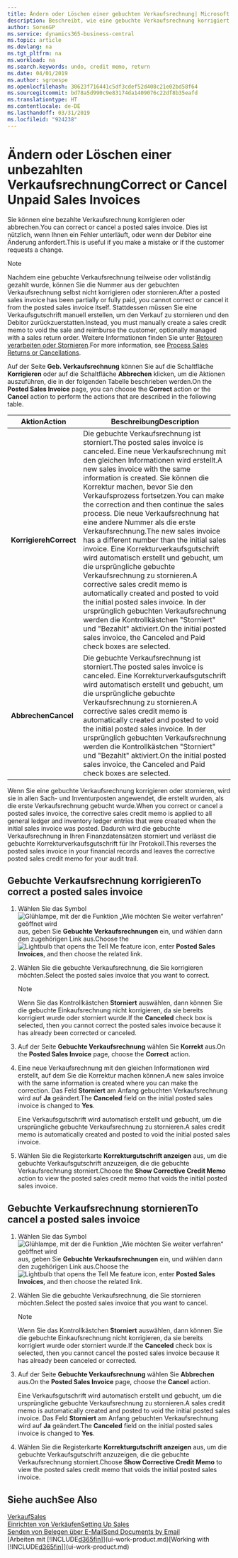 ```yaml
---
title: Ändern oder Löschen einer gebuchten Verkaufsrechnung| Microsoft Docs
description: Beschreibt, wie eine gebuchte Verkaufsrechnung korrigiert, rückgängig gemacht oder eine Gutschrift angewendet wird.
author: SorenGP
ms.service: dynamics365-business-central
ms.topic: article
ms.devlang: na
ms.tgt_pltfrm: na
ms.workload: na
ms.search.keywords: undo, credit memo, return
ms.date: 04/01/2019
ms.author: sgroespe
ms.openlocfilehash: 30623f716441c5df3cdef52d408c21e02bd58f64
ms.sourcegitcommit: bd78a5d990c9e83174da1409076c22df8b35eafd
ms.translationtype: HT
ms.contentlocale: de-DE
ms.lasthandoff: 03/31/2019
ms.locfileid: "924238"
---
```

# <a name="correct-or-cancel-unpaid-sales-invoices"></a><span data-ttu-id="ce4a2-103">Ändern oder Löschen einer unbezahlten Verkaufsrechnung</span><span class="sxs-lookup"><span data-stu-id="ce4a2-103">Correct or Cancel Unpaid Sales Invoices</span></span>
<span data-ttu-id="ce4a2-104">Sie können eine bezahlte Verkaufsrechnung korrigieren oder abbrechen.</span><span class="sxs-lookup"><span data-stu-id="ce4a2-104">You can correct or cancel a posted sales invoice.</span></span> <span data-ttu-id="ce4a2-105">Dies ist nützlich, wenn Ihnen ein Fehler unterläuft, oder wenn der Debitor eine Änderung anfordert.</span><span class="sxs-lookup"><span data-stu-id="ce4a2-105">This is useful if you make a mistake or if the customer requests a change.</span></span>

> [!NOTE]  
>   <span data-ttu-id="ce4a2-106">Nachdem eine gebuchte Verkaufsrechnung teilweise oder vollständig gezahlt wurde, können Sie die Nummer aus der gebuchten Verkaufsrechnung selbst nicht korrigieren oder stornieren.</span><span class="sxs-lookup"><span data-stu-id="ce4a2-106">After a posted sales invoice has been partially or fully paid, you cannot correct or cancel it from the posted sales invoice itself.</span></span> <span data-ttu-id="ce4a2-107">Stattdessen müssen Sie eine Verkaufsgutschrift manuell erstellen, um den Verkauf zu stornieren und den Debitor zurückzuerstatten.</span><span class="sxs-lookup"><span data-stu-id="ce4a2-107">Instead, you must manually create a sales credit memo to void the sale and reimburse the customer, optionally managed with a sales return order.</span></span> <span data-ttu-id="ce4a2-108">Weitere Informationen finden Sie unter [Retouren verarbeiten oder Stornieren](sales-how-process-sales-returns-cancellations.md).</span><span class="sxs-lookup"><span data-stu-id="ce4a2-108">For more information, see [Process Sales Returns or Cancellations](sales-how-process-sales-returns-cancellations.md).</span></span>

<span data-ttu-id="ce4a2-109">Auf der Seite **Geb. Verkaufsrechnung** können Sie auf die Schaltfläche **Korrigieren** oder auf die Schaltfläche **Abbrechen** klicken, um die Aktionen auszuführen, die in der folgenden Tabelle beschrieben werden.</span><span class="sxs-lookup"><span data-stu-id="ce4a2-109">On the **Posted Sales Invoice** page, you can choose the **Correct** action or the **Cancel** action to perform the actions that are described in the following table.</span></span>

| <span data-ttu-id="ce4a2-110">Aktion</span><span class="sxs-lookup"><span data-stu-id="ce4a2-110">Action</span></span> | <span data-ttu-id="ce4a2-111">Beschreibung</span><span class="sxs-lookup"><span data-stu-id="ce4a2-111">Description</span></span> |
| --- | --- |
| <span data-ttu-id="ce4a2-112">**Korrigiereh**</span><span class="sxs-lookup"><span data-stu-id="ce4a2-112">**Correct**</span></span> |<span data-ttu-id="ce4a2-113">Die gebuchte Verkaufsrechnung ist storniert.</span><span class="sxs-lookup"><span data-stu-id="ce4a2-113">The posted sales invoice is canceled.</span></span> <span data-ttu-id="ce4a2-114">Eine neue Verkaufsrechnung mit den gleichen Informationen wird erstellt.</span><span class="sxs-lookup"><span data-stu-id="ce4a2-114">A new sales invoice with the same information is created.</span></span> <span data-ttu-id="ce4a2-115">Sie können die Korrektur machen, bevor Sie den Verkaufsprozess fortsetzen.</span><span class="sxs-lookup"><span data-stu-id="ce4a2-115">You can make the correction and then continue the sales process.</span></span> <span data-ttu-id="ce4a2-116">Die neue Verkaufsrechnung hat eine andere Nummer als die erste Verkaufsrechnung.</span><span class="sxs-lookup"><span data-stu-id="ce4a2-116">The new sales invoice has a different number than the initial sales invoice.</span></span> <span data-ttu-id="ce4a2-117">Eine Korrekturverkaufsgutschrift wird automatisch erstellt und gebucht, um die ursprüngliche gebuchte Verkaufsrechnung zu stornieren.</span><span class="sxs-lookup"><span data-stu-id="ce4a2-117">A corrective sales credit memo is automatically created and posted to void the initial posted sales invoice.</span></span> <span data-ttu-id="ce4a2-118">In der ursprünglich gebuchten Verkaufsrechnung werden die Kontrollkästchen "Storniert" und "Bezahlt" aktiviert.</span><span class="sxs-lookup"><span data-stu-id="ce4a2-118">On the initial posted sales invoice, the Canceled and Paid check boxes are selected.</span></span> |
| <span data-ttu-id="ce4a2-119">**Abbrechen**</span><span class="sxs-lookup"><span data-stu-id="ce4a2-119">**Cancel**</span></span> |<span data-ttu-id="ce4a2-120">Die gebuchte Verkaufsrechnung ist storniert.</span><span class="sxs-lookup"><span data-stu-id="ce4a2-120">The posted sales invoice is canceled.</span></span> <span data-ttu-id="ce4a2-121">Eine Korrekturverkaufsgutschrift wird automatisch erstellt und gebucht, um die ursprüngliche gebuchte Verkaufsrechnung zu stornieren.</span><span class="sxs-lookup"><span data-stu-id="ce4a2-121">A corrective sales credit memo is automatically created and posted to void the initial posted sales invoice.</span></span> <span data-ttu-id="ce4a2-122">In der ursprünglich gebuchten Verkaufsrechnung werden die Kontrollkästchen "Storniert" und "Bezahlt" aktiviert.</span><span class="sxs-lookup"><span data-stu-id="ce4a2-122">On the initial posted sales invoice, the Canceled and Paid check boxes are selected.</span></span> |

<span data-ttu-id="ce4a2-123">Wenn Sie eine gebuchte Verkaufsrechnung korrigieren oder stornieren, wird sie in allen Sach- und Inventurposten angewendet, die erstellt wurden, als die erste Verkaufsrechnung gebucht wurde.</span><span class="sxs-lookup"><span data-stu-id="ce4a2-123">When you correct or cancel a posted sales invoice, the corrective sales credit memo is applied to all general ledger and inventory ledger entries that were created when the initial sales invoice was posted.</span></span> <span data-ttu-id="ce4a2-124">Dadurch wird die gebuchte Verkaufsrechnung in Ihren Finanzdatensätzen storniert und verlässt die gebuchte Korrekturverkaufsgutschrift für Ihr Protokoll.</span><span class="sxs-lookup"><span data-stu-id="ce4a2-124">This reverses the posted sales invoice in your financial records and leaves the corrective posted sales credit memo for your audit trail.</span></span>

## <a name="to-correct-a-posted-sales-invoice"></a><span data-ttu-id="ce4a2-125">Gebuchte Verkaufsrechnung korrigieren</span><span class="sxs-lookup"><span data-stu-id="ce4a2-125">To correct a posted sales invoice</span></span>
1. <span data-ttu-id="ce4a2-126">Wählen Sie das Symbol ![Glühlampe, mit der die Funktion „Wie möchten Sie weiter verfahren“ geöffnet wird](media/ui-search/search_small.png "Wie möchten Sie weiter verfahren?") aus, geben Sie **Gebuchte Verkaufsrechnungen** ein, und wählen dann den zugehörigen Link aus.</span><span class="sxs-lookup"><span data-stu-id="ce4a2-126">Choose the ![Lightbulb that opens the Tell Me feature](media/ui-search/search_small.png "Tell me what you want to do") icon, enter **Posted Sales Invoices**, and then choose the related link.</span></span>  
2. <span data-ttu-id="ce4a2-127">Wählen Sie die gebuchte Verkaufsrechnung, die Sie korrigieren möchten.</span><span class="sxs-lookup"><span data-stu-id="ce4a2-127">Select the posted sales invoice that you want to correct.</span></span>

    > [!NOTE]  
    >   <span data-ttu-id="ce4a2-128">Wenn Sie das Kontrollkästchen **Storniert** auswählen, dann können Sie die gebuchte Einkaufsrechnung nicht korrigieren, da sie bereits korrigiert wurde oder storniert wurde.</span><span class="sxs-lookup"><span data-stu-id="ce4a2-128">If the **Canceled** check box is selected, then you cannot correct the posted sales invoice because it has already been corrected or canceled.</span></span>
3. <span data-ttu-id="ce4a2-129">Auf der Seite **Gebuchte Verkaufsrechnung** wählen Sie **Korrekt** aus.</span><span class="sxs-lookup"><span data-stu-id="ce4a2-129">On the **Posted Sales Invoice** page, choose the **Correct** action.</span></span>  
4. <span data-ttu-id="ce4a2-130">Eine neue Verkaufsrechnung mit den gleichen Informationen wird erstellt, auf dem Sie die Korrektur machen können.</span><span class="sxs-lookup"><span data-stu-id="ce4a2-130">A new sales invoice with the same information is created where you can make the correction.</span></span> <span data-ttu-id="ce4a2-131">Das Feld **Storniert** am Anfang gebuchten Verkaufsrechnung wird auf **Ja** geändert.</span><span class="sxs-lookup"><span data-stu-id="ce4a2-131">The **Canceled** field on the initial posted sales invoice is changed to **Yes**.</span></span>

    <span data-ttu-id="ce4a2-132">Eine Verkaufsgutschrift wird automatisch erstellt und gebucht, um die ursprüngliche gebuchte Verkaufsrechnung zu stornieren.</span><span class="sxs-lookup"><span data-stu-id="ce4a2-132">A sales credit memo is automatically created and posted to void the initial posted sales invoice.</span></span>
5. <span data-ttu-id="ce4a2-133">Wählen Sie die Registerkarte **Korrekturgutschrift anzeigen** aus, um die gebuchte Verkaufsgutschrift anzuzeigen, die die gebuchte Verkaufsrechnung storniert.</span><span class="sxs-lookup"><span data-stu-id="ce4a2-133">Choose the **Show Corrective Credit Memo** action to view the posted sales credit memo that voids the initial posted sales invoice.</span></span>

## <a name="to-cancel-a-posted-sales-invoice"></a><span data-ttu-id="ce4a2-134">Gebuchte Verkaufsrechnung stornieren</span><span class="sxs-lookup"><span data-stu-id="ce4a2-134">To cancel a posted sales invoice</span></span>
1. <span data-ttu-id="ce4a2-135">Wählen Sie das Symbol ![Glühlampe, mit der die Funktion „Wie möchten Sie weiter verfahren“ geöffnet wird](media/ui-search/search_small.png "Wie möchten Sie weiter verfahren?") aus, geben Sie **Gebuchte Verkaufsrechnungen** ein, und wählen dann den zugehörigen Link aus.</span><span class="sxs-lookup"><span data-stu-id="ce4a2-135">Choose the ![Lightbulb that opens the Tell Me feature](media/ui-search/search_small.png "Tell me what you want to do") icon, enter **Posted Sales Invoices**, and then choose the related link.</span></span>  
2. <span data-ttu-id="ce4a2-136">Wählen Sie die gebuchte Verkaufsrechnung, die Sie stornieren möchten.</span><span class="sxs-lookup"><span data-stu-id="ce4a2-136">Select the posted sales invoice that you want to cancel.</span></span>

    > [!NOTE]  
    >   <span data-ttu-id="ce4a2-137">Wenn Sie das Kontrollkästchen **Storniert** auswählen, dann können Sie die gebuchte Einkaufsrechnung nicht korrigieren, da sie bereits korrigiert wurde oder storniert wurde.</span><span class="sxs-lookup"><span data-stu-id="ce4a2-137">If the **Canceled** check box is selected, then you cannot cancel the posted sales invoice because it has already been canceled or corrected.</span></span>
3. <span data-ttu-id="ce4a2-138">Auf der Seite **Gebuchte Verkaufsrechnung** wählen Sie **Abbrechen** aus.</span><span class="sxs-lookup"><span data-stu-id="ce4a2-138">On the **Posted Sales Invoice** page, choose the **Cancel** action.</span></span>

    <span data-ttu-id="ce4a2-139">Eine Verkaufsgutschrift wird automatisch erstellt und gebucht, um die ursprüngliche gebuchte Verkaufsrechnung zu stornieren.</span><span class="sxs-lookup"><span data-stu-id="ce4a2-139">A sales credit memo is automatically created and posted to void the initial posted sales invoice.</span></span> <span data-ttu-id="ce4a2-140">Das Feld **Storniert** am Anfang gebuchten Verkaufsrechnung wird auf **Ja** geändert.</span><span class="sxs-lookup"><span data-stu-id="ce4a2-140">The **Canceled** field on the initial posted sales invoice is changed to **Yes**.</span></span>
4. <span data-ttu-id="ce4a2-141">Wählen Sie die Registerkarte **Korrekturgutschrift anzeigen** aus, um die gebuchte Verkaufsgutschrift anzuzeigen, die die gebuchte Verkaufsrechnung storniert.</span><span class="sxs-lookup"><span data-stu-id="ce4a2-141">Choose **Show Corrective Credit Memo** to view the posted sales credit memo that voids the initial posted sales invoice.</span></span>

## <a name="see-also"></a><span data-ttu-id="ce4a2-142">Siehe auch</span><span class="sxs-lookup"><span data-stu-id="ce4a2-142">See Also</span></span>
[<span data-ttu-id="ce4a2-143">Verkauf</span><span class="sxs-lookup"><span data-stu-id="ce4a2-143">Sales</span></span>](sales-manage-sales.md)  
[<span data-ttu-id="ce4a2-144">Einrichten von Verkäufen</span><span class="sxs-lookup"><span data-stu-id="ce4a2-144">Setting Up Sales</span></span>](sales-setup-sales.md)  
[<span data-ttu-id="ce4a2-145">Senden von Belegen über E-Mail</span><span class="sxs-lookup"><span data-stu-id="ce4a2-145">Send Documents by Email</span></span>](ui-how-send-documents-email.md)  
<span data-ttu-id="ce4a2-146">[Arbeiten mit [!INCLUDE[d365fin](includes/d365fin_md.md)]](ui-work-product.md)</span><span class="sxs-lookup"><span data-stu-id="ce4a2-146">[Working with [!INCLUDE[d365fin](includes/d365fin_md.md)]](ui-work-product.md)</span></span>
